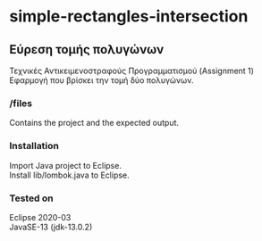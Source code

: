 # simple-rectangles-intersection

## Εύρεση τομής πολυγώνων
Τεχνικές Αντικειμενοστραφούς Προγραμματισμού (Assignment 1)  
Εφαρμογή που βρίσκει την τομή δύο πολυγώνων.

### /files
Contains the project and the expected output.

### Installation
Import Java project to Eclipse.  
Install lib/lombok.java to Eclipse.

### Tested on
Eclipse 2020-03  
JavaSE-13 (jdk-13.0.2)
